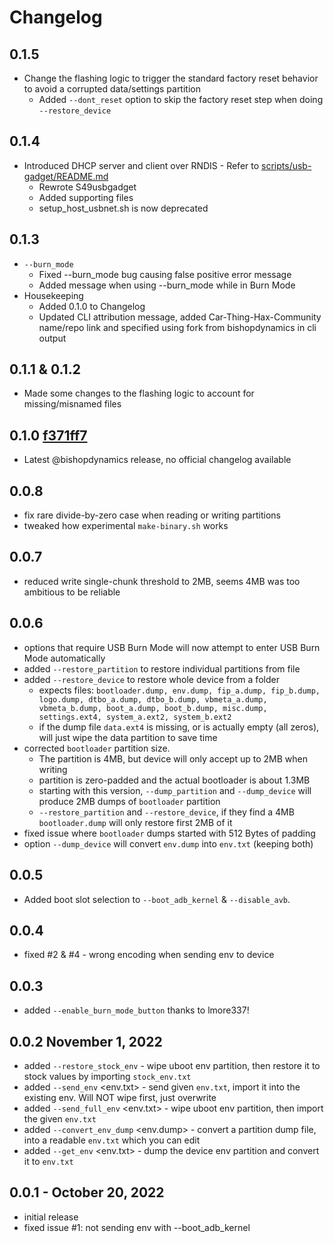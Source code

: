 # Changelog

## 0.1.5
* Change the flashing logic to trigger the standard factory reset behavior to avoid a corrupted data/settings partition
  * Added `--dont_reset` option to skip the factory reset step when doing `--restore_device`

## 0.1.4
* Introduced DHCP server and client over RNDIS - Refer to [scripts/usb-gadget/README.md](scripts/usb-gadget/README.md)
  * Rewrote S49usbgadget
  * Added supporting files
  * setup_host_usbnet.sh is now deprecated

## 0.1.3
* `--burn_mode`
  * Fixed --burn_mode bug causing false positive error message
  * Added message when using --burn_mode while in Burn Mode
* Housekeeping
  * Added 0.1.0 to Changelog
  * Updated CLI attribution message, added Car-Thing-Hax-Community name/repo link and specified using fork from bishopdynamics in cli output

## 0.1.1 & 0.1.2
* Made some changes to the flashing logic to account for missing/misnamed files

## 0.1.0 [f371ff7](https://github.com/bishopdynamics/superbird-tool/tree/f371ff715ee4b0ba4f689d9785a7513731242d38)
* Latest @bishopdynamics release, no official changelog available

## 0.0.8
* fix rare divide-by-zero case when reading or writing partitions
* tweaked how experimental `make-binary.sh` works

## 0.0.7
* reduced write single-chunk threshold to 2MB, seems 4MB was too ambitious to be reliable

## 0.0.6
* options that require USB Burn Mode will now attempt to enter USB Burn Mode automatically
* added `--restore_partition` to restore individual partitions from file
* added `--restore_device` to restore whole device from a folder
  * expects files: `bootloader.dump, env.dump, fip_a.dump, fip_b.dump, logo.dump, dtbo_a.dump, dtbo_b.dump, vbmeta_a.dump, vbmeta_b.dump, boot_a.dump, boot_b.dump, misc.dump, settings.ext4, system_a.ext2, system_b.ext2`
  * if the dump file `data.ext4` is missing, or is actually empty (all zeros), will just wipe the data partition to save time
* corrected `bootloader` partition size. 
  * The partition is 4MB, but device will only accept up to 2MB when writing
  * partition is zero-padded and the actual bootloader is about 1.3MB
  * starting with this version, `--dump_partition` and `--dump_device` will produce 2MB dumps of `bootloader` partition
  * `--restore_partition` and `--restore_device`, if they find a 4MB `bootloader.dump` will only restore first 2MB of it
* fixed issue where `bootloader` dumps started with 512 Bytes of padding
* option `--dump_device` will convert `env.dump` into `env.txt` (keeping both)

## 0.0.5
* Added boot slot selection to `--boot_adb_kernel` & `--disable_avb`.

## 0.0.4
* fixed #2 & #4 - wrong encoding when sending env to device

## 0.0.3
* added `--enable_burn_mode_button` thanks to lmore337!

## 0.0.2 November 1, 2022

* added `--restore_stock_env` - wipe uboot env partition, then restore it to stock values by importing `stock_env.txt`
* added `--send_env` <env.txt> - send given `env.txt`, import it into the existing env. Will NOT wipe first, just overwrite
* added `--send_full_env` <env.txt> - wipe uboot env partition, then import the given `env.txt`
* added `--convert_env_dump` <env.dump> - convert a partition dump file, into a readable `env.txt` which you can edit
* added `--get_env` <env.txt> - dump the device env partition and convert it to `env.txt` 


## 0.0.1 - October 20, 2022
* initial release
* fixed issue #1: not sending env with --boot_adb_kernel